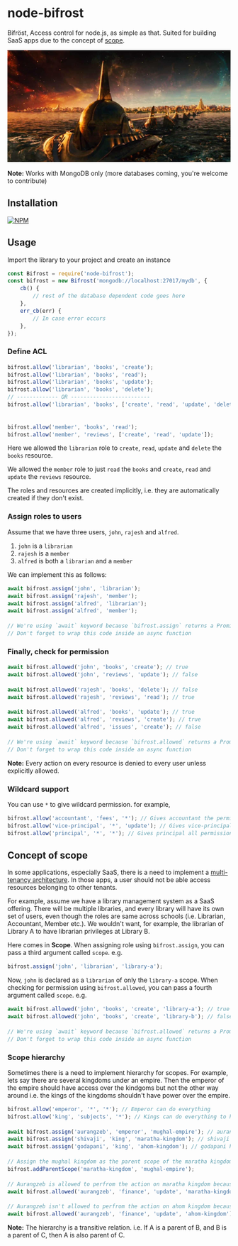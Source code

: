 # node-bifrost
Bifröst, Access control for node.js, as simple as that. Suited for building SaaS apps due to the concept of [scope](#concept-of-scope).

![Bifröst](assets/thor-bifrost-asgard.jpg)

**Note:** Works with MongoDB only (more databases coming, you're welcome to contribute)

## Installation

[![NPM](https://nodei.co/npm/node-bifrost.png?compact=true)](https://nodei.co/npm/node-bifrost/)

## Usage
Import the library to your project and create an instance

```javascript
const Bifrost = require('node-bifrost');
const bifrost = new Bifrost('mongodb://localhost:27017/mydb', {
    cb() {
        // rest of the database dependent code goes here
    },
    err_cb(err) {
        // In case error occurs
    },
});
```

### Define ACL
```javascript
bifrost.allow('librarian', 'books', 'create');
bifrost.allow('librarian', 'books', 'read');
bifrost.allow('librarian', 'books', 'update');
bifrost.allow('librarian', 'books', 'delete');
// ------------- OR -------------------------
bifrost.allow('librarian', 'books', ['create', 'read', 'update', 'delete']);


bifrost.allow('member', 'books', 'read');
bifrost.allow('member', 'reviews', ['create', 'read', 'update']);
```
Here we allowed the `librarian` role to `create`, `read`, `update` and `delete` the `books` resource.

We allowed the `member` role to just `read` the `books` and `create`, `read` and `update` the `reviews` resource.

The roles and resources are created implicitly, i.e. they are automatically created if they don't exist.

### Assign roles to users
Assume that we have three users, `john`, `rajesh` and `alfred`.
1. `john` is a `librarian`
2. `rajesh` is a `member`
3. `alfred` is both a `librarian` and a `member`

We can implement this as follows:

```javascript
await bifrost.assign('john', 'librarian');
await bifrost.assign('rajesh', 'member');
await bifrost.assign('alfred', 'librarian');
await bifrost.assign('alfred', 'member');

// We're using `await` keyword because `bifrost.assign` returns a Promise.
// Don't forget to wrap this code inside an async function
```

### Finally, check for permission
```javascript
await bifrost.allowed('john', 'books', 'create'); // true
await bifrost.allowed('john', 'reviews', 'update'); // false

await bifrost.allowed('rajesh', 'books', 'delete'); // false
await bifrost.allowed('rajesh', 'reviews', 'read'); // true

await bifrost.allowed('alfred', 'books', 'update'); // true
await bifrost.allowed('alfred', 'reviews', 'create'); // true
await bifrost.allowed('alfred', 'issues', 'create'); // false

// We're using `await` keyword because `bifrost.allowed` returns a Promise.
// Don't forget to wrap this code inside an async function
```

**Note:** Every action on every resource is denied to every user unless explicitly allowed.

### Wildcard support
You can use `*` to give wildcard permission. for example,
```javascript
bifrost.allow('accountant', 'fees', '*'); // Gives accountant the permission to all actions for fees resource.
bifrost.allow('vice-principal', '*', 'update'); // Gives vice-principal the delete permission for all resources
bifrost.allow('principal', '*', '*'); // Gives principal all permissions for all resources.
```

## Concept of scope

In some applications, especially SaaS, there is a need to implement a [multi-tenancy architecture](https://whatis.techtarget.com/definition/multi-tenancy). In those apps, a user should not be able access resources belonging to other tenants.

For example, assume we have a library management system as a SaaS offering. There will be multiple libraries, and every library will have its own set of users, even though the roles are same across schools (i.e. Librarian, Accountant, Member etc.). We wouldn't want, for example, the librarian of Library A to have librarian privileges at Library B.

Here comes in **Scope**. When assigning role using `bifrost.assign`, you can pass a third argument called `scope`. e.g.

```javascript
bifrost.assign('john', 'librarian', 'library-a');
```

Now, `john` is declared as a `librarian` of only the `library-a` scope. When checking for permission using `bifrost.allowed`, you can pass a fourth argument called `scope`. e.g.

```javascript
await bifrost.allowed('john', 'books', 'create', 'library-a'); // true
await bifrost.allowed('john', 'books', 'create', 'library-b'); // false

// We're using `await` keyword because `bifrost.allowed` returns a Promise.
// Don't forget to wrap this code inside an async function
```

### Scope hierarchy
Sometimes there is a need to implement hierarchy for scopes. For example, lets say there are several kingdoms under an empire. Then the emperor of the empire should have access over the kindgoms but not the other way around i.e. the kings of the kingdoms shouldn't have power over the empire.

```javascript
bifrost.allow('emperor', '*', '*'); // Emperor can do everything
bifrost.allow('king', 'subjects', '*'); // Kings can do everything to his subjects

await bifrost.assign('aurangzeb', 'emperor', 'mughal-empire'); // aurangzeb has been assigned as the emperor of the Mughal Empire
await bifrost.assign('shivaji', 'king', 'maratha-kingdom'); // shivaji has been assigned as the king of the Maratha Kingdom
await bifrost.assign('godapani', 'king', 'ahom-kingdom'); // godapani has been assigned as the king of the Ahom Kingdom

// Assign the mughal kingdom as the parent scope of the maratha kingdom
bifrost.addParentScope('maratha-kingdom', 'mughal-empire');

// Aurangzeb is allowed to perfrom the action on maratha kingdom because its a child scope of mughal empire
await bifrost.allowed('aurangzeb', 'finance', 'update', 'maratha-kingdom'); // true

// Aurangzeb isn't allowed to perfrom the action on ahom kingdom because its not a child scope of mughal empire
await bifrost.allowed('aurangzeb', 'finance', 'update', 'ahom-kingdom'); // false
```

**Note:** The hierarchy is a transitive relation. i.e. If A is a parent of B, and B is a parent of C, then A is also parent of C.
